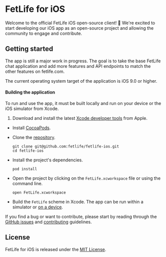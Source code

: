 # FetLife for iOS

Welcome to the official FetLife iOS open-source client! :confetti_ball: We're excited to start developing our iOS app as an open-source project and allowing the community to engage and contribute.

## Getting started

The app is still a major work in progress. The goal is to take the base FetLife chat application and add more features and API endpoints to match the other features on fetlife.com.

The current operating system target of the application is iOS 9.0 or higher.

#### Building the application

To run and use the app, it must be built locally and run on your device or the iOS simulator from Xcode.

1. Download and install the latest [Xcode developer tools](https://developer.apple.com/xcode/download/) from Apple.
- Install [CocoaPods](https://cocoapods.org/).
- Clone the [repository](https://github.com/fetlife/fetlife-ios).

  ```
  git clone git@github.com:fetlife/fetlife-ios.git
  cd fetlife-ios
  ```
- Install the project's dependencies.

  ```
  pod install
  ```
- Open the project by clicking on the `FetLife.xcworkspace` file or using the command line.

  ```
  open FetLife.xcworkspace
  ```
- Build the `FetLife` scheme in Xcode. The app can be run within a simulator or [on a device](https://developer.apple.com/library/ios/documentation/IDEs/Conceptual/AppDistributionGuide/LaunchingYourApponDevices/LaunchingYourApponDevices.html).

If you find a bug or want to contribute, please start by reading through the [GitHub issues](https://github.com/fetlife/fetlife-ios/issues) and [contributing](https://github.com/fetlife/fetlife-ios/blob/master/CONTRIBUTING.md) guidelines.

## License

FetLife for iOS is released under the [MIT License](http://www.opensource.org/licenses/MIT).
